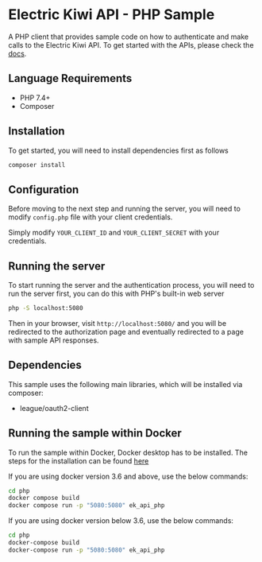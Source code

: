 # Electric Kiwi API - PHP Sample

A PHP client that provides sample code on how to authenticate and make calls to the Electric Kiwi API. To get started with the APIs, please check the [docs](https://developer.electrickiwi.co.nz/api-documentation/).


## Language Requirements

- PHP 7.4+
- Composer


## Installation

To get started, you will need to install dependencies first as follows
```bash
composer install
```


## Configuration

Before moving to the next step and running the server, you will need to modify `config.php` file with your client credentials.

Simply modify `YOUR_CLIENT_ID` and `YOUR_CLIENT_SECRET` with your credentials.


## Running the server

To start running the server and the authentication process, you will need to run the server first, you can do this with PHP's built-in web server

```bash
php -S localhost:5080
```

Then in your browser, visit `http://localhost:5080/` and you will be redirected to the authorization page and eventually redirected to a page with sample API responses.


## Dependencies

This sample uses the following main libraries, which will be installed via composer:

* league/oauth2-client


## Running the sample within Docker

To run the sample within Docker, Docker desktop has to be installed. The steps for the installation can be found [here](https://www.docker.com/products/docker-desktop)

If you are using docker version 3.6 and above, use the below commands: 

```bash
cd php
docker compose build
docker compose run -p "5080:5080" ek_api_php
```

If you are using docker version below 3.6, use the below commands: 

```bash
cd php
docker-compose build
docker-compose run -p "5080:5080" ek_api_php
```